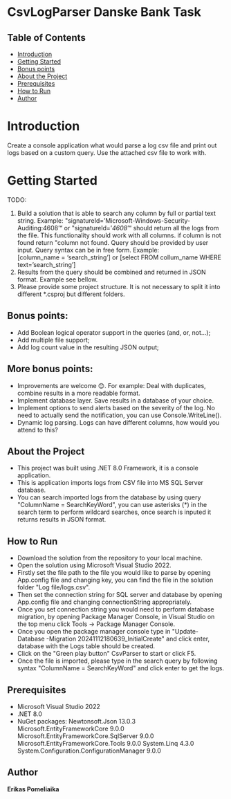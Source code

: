 # CsvLogParser Danske Bank Task

## Table of Contents
* [Introduction](#Introduction)
* [Getting Started](#Getting-Started)
* [Bonus points](#Bonus-points)
* [About the Project](#about-the-project)
* [Prerequisites](#prerequisites)
* [How to Run](#how-to-run)
* [Author](#author)


# Introduction 
Create a console application what would parse a log csv file and print out logs based on a custom query. Use the attached csv file to work with.

# Getting Started
TODO:
1. Build a solution that is able to search any column by full or partial text string. Example: "signatureId=’Microsoft-Windows-Security-Auditing:4608’“ or "signatureId=’*4608*’“  should return all the logs from the file. This functionality should work with all columns. if column is not found return "column not found.  Query should be provided by user input. Query syntax can be in free form. Example:  
[column_name = ‘search_string’] or [select FROM collum_name WHERE text=’search_string’]
2. Results from the query should be combined and returned in JSON format. Example see bellow.
3. Please provide some project structure. It is not necessary to split it into different *.csproj but different folders.

## Bonus points:
* Add Boolean logical operator support in the queries (and, or, not...);
* Add multiple file support;
* Add log count value in the resulting JSON output;


## More bonus points:
* Improvements are welcome 😊. For example: Deal with duplicates, combine results in a more readable format.
* Implement database layer. Save results in a database of your choice.
* Implement options to send alerts based on the severity of the log. No need to actually send the notification, you can use Console.WriteLine().
* Dynamic log parsing. Logs can have different columns, how would you attend to this?
  
## About the Project
- This project was built using .NET 8.0 Framework, it is a console application.
- This is application imports logs from CSV file into MS SQL Server database.
- You can search imported logs from the database by using query "ColumnName = SearchKeyWord", you can use asterisks (*) in the search term to perform wildcard searches, once search is inputed it returns results in JSON format.

## How to Run

- Download the solution from the repository to your local machine.
- Open the solution using Microsoft Visual Studio 2022.
- Firstly set the file path to the file you would like to parse by opening App.config file and changing key, you can find the file in the solution folder "Log file/logs.csv".
- Then set the connection string for SQL server and database by opening App.config file and changing connectionString appropriately.
- Once you set connection string you would need to perform database migration, by opening Package Manager Console, in Visual Studio on the top menu click Tools -> Package Manager Console.
- Once you open the package manager console type in "Update-Database -Migration 20241112180639_InitialCreate" and click enter, database with the Logs table should be created.
- Click on the "Green play button" CsvParser to start or click F5.
- Once the file is imported, please type in the search query by following syntax "ColumnName = SearchKeyWord" and click enter to get the logs.

## Prerequisites
* Microsoft Visual Studio 2022
* .NET 8.0
* NuGet packages: Newtonsoft.Json 13.0.3
                  Microsoft.EntityFrameworkCore 9.0.0
                  Microsoft.EntityFrameworkCore.SqlServer 9.0.0
                  Microsoft.EntityFrameworkCore.Tools 9.0.0
                  System.Linq 4.3.0
                  System.Configuration.ConfigurationManager 9.0.0

## Author

<strong>Erikas Pomeliaika</strong>
